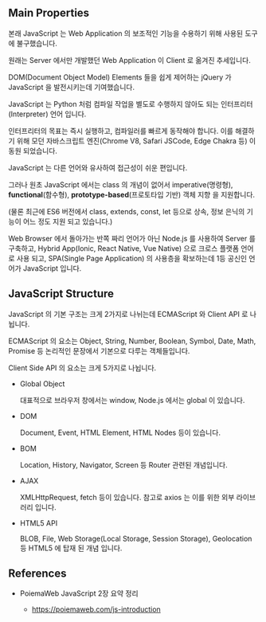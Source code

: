 ## Main Properties

본래 JavaScript 는 Web Application 의 보조적인 기능을 수용하기 위해 사용된 도구에 불구했습니다.

원래는 Server 에서만 개발했던 Web Application 이 Client 로 옮겨진 추세입니다.

DOM(Document Object Model) Elements 들을 쉽게 제어하는 jQuery 가 JavaScript 을 발전시키는데 기여했습니다.

JavaScript 는 Python 처럼 컴파일 작업을 별도로 수행하지 않아도 되는 인터프리터(Interpreter) 언어 입니다.

인터프리터의 목표는 즉시 실행하고, 컴파일러를 빠르게 동작해야 합니다. 이를 해결하기 위해 모던 자바스크립트 엔진(Chrome V8, Safari JSCode, Edge Chakra 등) 이 동원 되었습니다.

JavaScript 는 다른 언어와 유사하여 접근성이 쉬운 편입니다.

그러나 원초 JavaScript 에서는 class 의 개념이 없어서 imperative(명령형), **functional**(함수형), **prototype-based**(프로토타입 기반) 객체 지향 을 지원합니다. 

(물론 최근에 ES6 버전에서 class, extends, const, let 등으로 상속, 정보 은닉의 기능이 어느 정도 지원 되고 있습니다.)

Web Browser 에서 돌아가는 반쪽 짜리 언어가 아닌 Node.js 를 사용하여 Server 를 구축하고, Hybrid App(Ionic, React Native, Vue Native) 으로 크로스 플랫폼 언어로 사용 되고, SPA(Single Page Application) 의 사용층을 확보하는데 1등 공신인 언어가 JavaScript 입니다.

## JavaScript Structure

JavaScript 의 기본 구조는 크게 2가지로 나뉘는데 ECMAScript 와 Client API 로 나뉩니다.

ECMAScript 의 요소는 Object, String, Number, Boolean, Symbol, Date, Math, Promise 등 논리적인 문장에서 기본으로 다루는 객체들입니다.

Client Side API 의 요소는 크게 5가지로 나뉩니다.

- Global Object
    
    대표적으로 브라우저 창에서는 window, Node.js 에서는 global 이 있습니다.

- DOM 
    
    Document, Event, HTML Element, HTML Nodes 등이 있습니다.

- BOM
  
    Location, History, Navigator, Screen 등 Router 관련된 개념입니다.

- AJAX

    XMLHttpRequest, fetch 등이 있습니다. 참고로 axios 는 이를 위한 외부 라이브러리 입니다.

- HTML5 API
  
    BLOB, File, Web Storage(Local Storage, Session Storage), Geolocation 등 HTML5 에 탑재 된 개념 입니다.

## References

- PoiemaWeb JavaScript 2장 요약 정리
    
    - https://poiemaweb.com/js-introduction